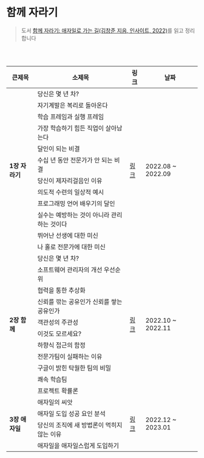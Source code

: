 # 함께 자라기

> 도서 [함께 자라기: 애자일로 가는 길(김창준 지음, 인사이트, 2022)](http://www.yes24.com/Product/Goods/67350256)를 읽고 정리합니다

<br />
<br />

<table>
  <thead>
    <tr>
      <th>큰제목</th>
      <th>소제목</th>
      <th>링크</th>
      <th>날짜</th>
    </tr>
  </thead>
  <tbody>
    <tr>
      <td rowspan="12"><strong>1장 자라기</strong></td>
      <td>당신은 몇 년 차?</td>
      <td rowspan="12">
        <a href="https://obvious-spade-e4e.notion.site/1-d3dbb8754aab469b9773113115e370c4"
          >링크</a
        >
      </td>
      <td rowspan="12">2022.08 ~ 2022.09</td>
    </tr>
    <tr>
      <td>자기계발은 복리로 돌아온다</td>
    </tr>
    <tr>
      <td>학습 프레임과 실행 프레임</td>
    </tr>
    <tr>
      <td>가장 학습하기 힘든 직업이 살아남는다</td>
    </tr>
    <tr>
      <td>달인이 되는 비결</td>
    </tr>
    <tr>
      <td>수십 년 동안 전문가가 안 되는 비결</td>
    </tr>
    <tr>
      <td>당신이 제자리걸음인 이유</td>
    </tr>
    <tr>
      <td>의도적 수련의 일상적 예시</td>
    </tr>
    <tr>
      <td>프로그래밍 언어 배우기의 달인</td>
    </tr>
    <tr>
      <td>실수는 예방하는 것이 아니라 관리하는 것이다</td>
    </tr>
    <tr>
      <td>뛰어난 선생에 대한 미신</td>
    </tr>
    <tr>
      <td>나 홀로 전문가에 대한 미신</td>
    </tr>
    <tr>
      <td rowspan="11"><strong>2장 함께</strong></td>
      <td>당신은 몇 년 차?</td>
      <td rowspan="11">
        <a href="https://www.notion.so/2-d9370242f39548348f91368f23d8cbb4"
          >링크</a
        >
      </td>
      <td rowspan="11">2022.10 ~ 2022.11</td>
    </tr>
    <tr>
      <td>소프트웨어 관리자의 개선 우선순위</td>
    </tr>
    <tr>
      <td>협력을 통한 추상화</td>
    </tr>
    <tr>
      <td>신뢰를 깎는 공유인가 신뢰를 쌓는 공유인가</td>
    </tr>
    <tr>
      <td>객관성의 주관성</td>
    </tr>
    <tr>
      <td>이것도 모르세요?</td>
    </tr>
    <tr>
      <td>하향식 접근의 함정</td>
    </tr>
    <tr>
      <td>전문가팀이 실패하는 이유</td>
    </tr>
    <tr>
      <td>구글이 밝힌 탁월한 팀의 비밀</td>
    </tr>
    <tr>
      <td>쾌속 학습팀</td>
    </tr> 
    <tr>
      <td>프로젝트 확률론</td>
    </tr>
    <tr>
      <td rowspan="11"><strong>3장 애자일</strong></td>
      <td>애자일의 씨앗</td>
      <td rowspan="4">
        <a href="https://obvious-spade-e4e.notion.site/3-6cbc89e4379b4ece96cc6ea3c0a78aba"
          >링크</a
        >
      </td>
      <td rowspan="4">2022.12 ~ 2023.01</td>
    </tr>
    <tr>
      <td>애자일 도입 성공 요인 분석</td>
    </tr>
    <tr>
      <td>당신의 조직에 새 방법론이 먹히지 않는 이유</td>
    </tr>
    <tr>
      <td>애자일을 애자일스럽게 도입하기</td>
    </tr>
  </tbody>
</table>

<br />
<br />
